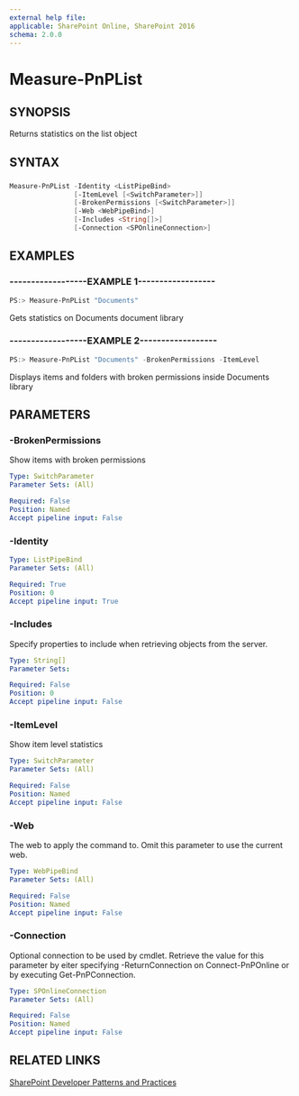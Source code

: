 ```yaml
---
external help file:
applicable: SharePoint Online, SharePoint 2016
schema: 2.0.0
---
```

# Measure-PnPList

## SYNOPSIS
Returns statistics on the list object

## SYNTAX 

### 
```powershell
Measure-PnPList -Identity <ListPipeBind>
                [-ItemLevel [<SwitchParameter>]]
                [-BrokenPermissions [<SwitchParameter>]]
                [-Web <WebPipeBind>]
                [-Includes <String[]>]
                [-Connection <SPOnlineConnection>]
```

## EXAMPLES

### ------------------EXAMPLE 1------------------
```powershell
PS:> Measure-PnPList "Documents"
```

Gets statistics on Documents document library

### ------------------EXAMPLE 2------------------
```powershell
PS:> Measure-PnPList "Documents" -BrokenPermissions -ItemLevel
```

Displays items and folders with broken permissions inside Documents library

## PARAMETERS

### -BrokenPermissions
Show items with broken permissions

```yaml
Type: SwitchParameter
Parameter Sets: (All)

Required: False
Position: Named
Accept pipeline input: False
```

### -Identity


```yaml
Type: ListPipeBind
Parameter Sets: (All)

Required: True
Position: 0
Accept pipeline input: True
```

### -Includes
Specify properties to include when retrieving objects from the server.

```yaml
Type: String[]
Parameter Sets: 

Required: False
Position: 0
Accept pipeline input: False
```

### -ItemLevel
Show item level statistics

```yaml
Type: SwitchParameter
Parameter Sets: (All)

Required: False
Position: Named
Accept pipeline input: False
```

### -Web
The web to apply the command to. Omit this parameter to use the current web.

```yaml
Type: WebPipeBind
Parameter Sets: (All)

Required: False
Position: Named
Accept pipeline input: False
```

### -Connection
Optional connection to be used by cmdlet. Retrieve the value for this parameter by eiter specifying -ReturnConnection on Connect-PnPOnline or by executing Get-PnPConnection.

```yaml
Type: SPOnlineConnection
Parameter Sets: (All)

Required: False
Position: Named
Accept pipeline input: False
```

## RELATED LINKS

[SharePoint Developer Patterns and Practices](http://aka.ms/sppnp)
